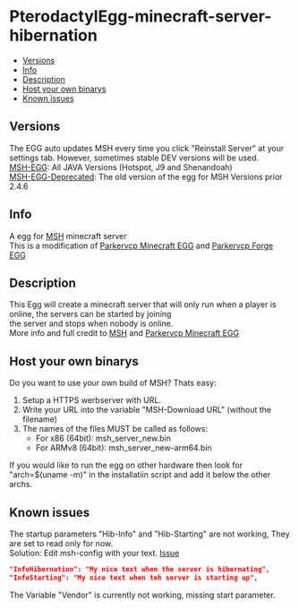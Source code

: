 # PterodactylEgg-minecraft-server-hibernation

- [Versions](#Versions)
- [Info](#Info)
- [Description](#Description)
- [Host your own binarys](#Host-your-own-binarys)
- [Known issues](#Known-issues)

## Versions
The EGG auto updates MSH every time you click "Reinstall Server" at your settings tab. However, sometimes stable DEV versions will be used.  
[MSH-EGG](https://github.com/gekware/minecraft-server-hibernation-pterodactyl-egg/blob/main/egg-paper-on-demand-new): All JAVA Versions (Hotspot, J9 and Shenandoah)  
[MSH-EGG-Deprecated](https://github.com/gekware/minecraft-server-hibernation-pterodactyl-egg/blob/main/deprecated/egg-paper-on-demand.json): The old version of the egg for MSH Versions prior 2.4.6  

## Info
 A egg for [MSH](https://github.com/gekware/minecraft-server-hibernation) minecraft server  
 This is a modification of [Parkervcp Minecraft EGG](https://github.com/parkervcp/eggs/tree/master/game_eggs/minecraft/java/paper) and [Parkervcp Forge EGG](https://github.com/parkervcp/eggs/tree/master/game_eggs/minecraft/java/forge/forge)

## Description
 This Egg will create a minecraft server that will only run when a player is online, the servers can be started by joining  
 the server and stops when nobody is online.  
 More info and full credit to [MSH](https://github.com/gekware/minecraft-server-hibernation) and [Parkervcp Minecraft EGG](https://github.com/parkervcp/eggs/)

## Host your own binarys
 Do you want to use your own build of MSH? Thats easy:
 1. Setup a HTTPS werbserver with URL.
 2. Write your URL into the variable "MSH-Download URL" (without the filename)
 3. The names of the files MUST be called as follows:
    - For x86 (64bit): msh_server_new.bin
    - For ARMv8 (64bit): msh_server_new-arm64.bin  
  
If you would like to run the egg on other hardware then look for "arch=$(uname -m)" in the installatiin script and add it below the other archs.

## Known issues
The startup parameters "Hib-Info" and "Hib-Starting" are not working, They are set to read only for now.  
Solution: Edit msh-config with your text. [Issue](https://github.com/gekware/minecraft-server-hibernation/issues/143)  
```json
"InfoHibernation": "My nice text when the server is hibernating",
"InfoStarting": "My nice text when teh server is starting up",
```  
  
The Variable "Vendor" is currently not working, missing start parameter.  
